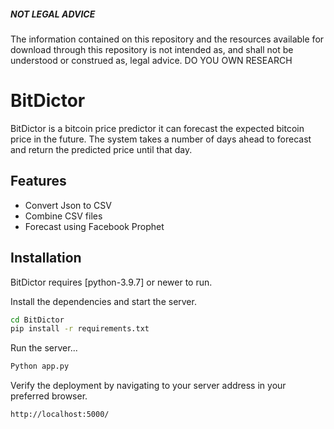 ##### NOT LEGAL ADVICE
The information contained on this repository and the resources available for download through this repository is not intended as, and shall not be understood or construed as, legal advice.
DO YOU OWN RESEARCH
# BitDictor


BitDictor is a bitcoin price predictor it can forecast the expected bitcoin price in the future.
The system takes a number of days ahead to forecast and return the predicted price until that day.


## Features

- Convert Json to CSV
- Combine CSV files
- Forecast using Facebook Prophet

## Installation

BitDictor requires [python-3.9.7] or newer to run.

Install the dependencies and start the server.

```sh
cd BitDictor
pip install -r requirements.txt
```

Run the server...

```sh
Python app.py
```

Verify the deployment by navigating to your server address in
your preferred browser.

```sh
http://localhost:5000/
```

